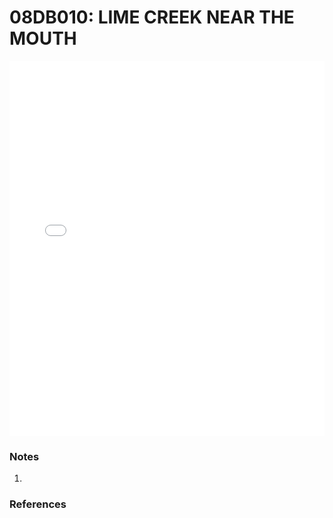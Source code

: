 # 08DB010: LIME CREEK NEAR THE MOUTH

<iframe src="/distribution_estimation/_static/stations/08DB010_fdc.html" width="100%" height="600" frameborder="0"></iframe>

### Notes
1. 

### References

